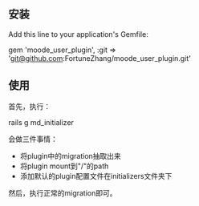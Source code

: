 ## 安装

Add this line to your application's Gemfile:

  gem 'moode_user_plugin', :git => 'git@github.com:FortuneZhang/moode_user_plugin.git'

## 使用

首先，执行：

  rails g md_initializer

会做三件事情：

- 将plugin中的migration抽取出来
- 将plugin mount到"/"的path
- 添加默认的plugin配置文件在initializers文件夹下

然后，执行正常的migration即可。  
